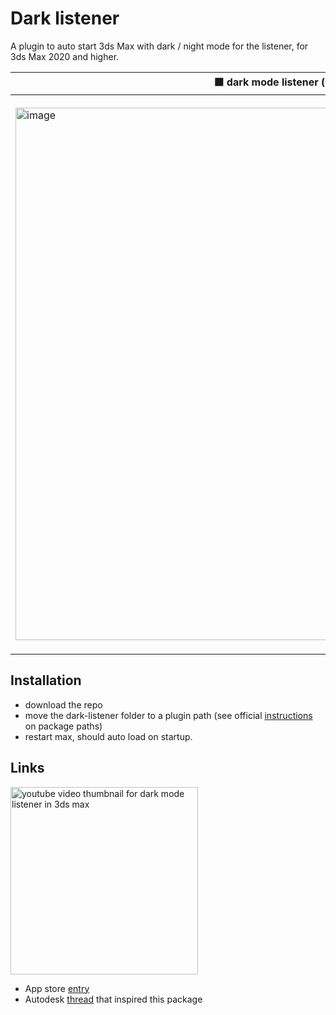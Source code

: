 # Dark listener

A plugin to auto start 3ds Max with dark / night mode for the listener, for 3ds Max 2020 and higher.

|  ⬛ dark mode listener (new) | ⬜ default listener (old) |
| -- | -- |
|  <img width="852" alt="image" src="https://user-images.githubusercontent.com/3758308/228204597-c50fcdaa-36ee-412c-9dd9-bf0bee35f8a7.png"> | <img width="888" alt="image" src="https://user-images.githubusercontent.com/3758308/231442478-c7696ec1-8b5f-4378-8103-ac4af222648f.png"> |

## Installation
- download the repo
- move the dark-listener folder to a plugin path (see official [instructions](https://help.autodesk.com/view/MAXDEV/2023/ENU/?guid=packaging_plugins) on package paths)
- restart max, should auto load on startup.

## Links

[<img width="300" alt="youtube video thumbnail for dark mode listener in 3ds max" src="https://raw.githubusercontent.com/hannesdelbeke/dark-listener-max/main/youtube_thumb.jpg">](https://www.youtube.com/watch?v=OQX9yfGhpSQ)
- App store [entry](https://apps.autodesk.com/3DSMAX/en/Detail/Index?id=166438469803985799&appLang=en&os=Win32_64)
- Autodesk [thread](https://forums.autodesk.com/t5/3ds-max-ideas/listener-window-background-color/idi-p/7653908) that inspired this package
